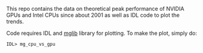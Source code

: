 This repo contains the data on theoretical peak performance of NVIDIA GPUs and Intel CPUs since about 2001 as well as IDL code to plot the trends.

Code requires IDL and [mglib] library for plotting. To make the plot, simply do:

    IDL> mg_cpu_vs_gpu

[mglib]: http://github.com/mgalloy/mglib